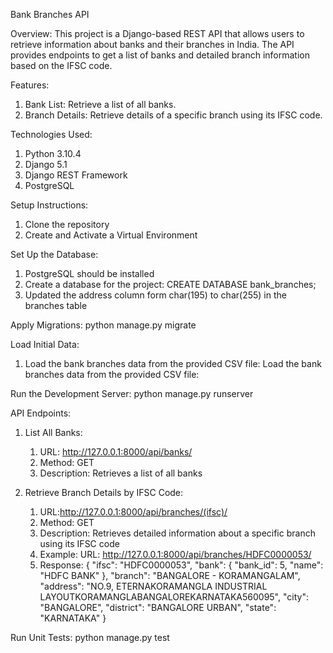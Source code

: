 Bank Branches API

Overview: 
This project is a Django-based REST API that allows users to retrieve information about banks and their branches in India. The API provides endpoints to get a list of banks and detailed branch information based on the IFSC code.

Features: 
1. Bank List: Retrieve a list of all banks.
2. Branch Details: Retrieve details of a specific branch using its IFSC code.

Technologies Used: 
1. Python 3.10.4
2. Django 5.1
3. Django REST Framework
4. PostgreSQL

Setup Instructions:
1. Clone the repository
2. Create and Activate a Virtual Environment

Set Up the Database:
1. PostgreSQL should be installed
2. Create a database for the project: 
   CREATE DATABASE bank_branches;
3. Updated the address column form char(195) to char(255) in the branches table

Apply Migrations: python manage.py migrate

Load Initial Data: 
1. Load the bank branches data from the provided CSV file: Load the bank branches data from the provided CSV file:

Run the Development Server: python manage.py runserver

API Endpoints:
1. List All Banks:
    1. URL: http://127.0.0.1:8000/api/banks/
    2. Method: GET
    3. Description: Retrieves a list of all banks

2. Retrieve Branch Details by IFSC Code:
    1. URL:http://127.0.0.1:8000/api/branches/(ifsc)/
    2. Method: GET
    3. Description: Retrieves detailed information about a specific branch using its IFSC code
    4. Example: URL: http://127.0.0.1:8000/api/branches/HDFC0000053/
    5. Response:
       {
          "ifsc": "HDFC0000053",
          "bank": {
              "bank_id": 5,
              "name": "HDFC BANK"
          },
          "branch": "BANGALORE - KORAMANGALAM",
          "address": "NO.9, ETERNAKORAMANGLA INDUSTRIAL LAYOUTKORAMANGLABANGALOREKARNATAKA560095",
          "city": "BANGALORE",
          "district": "BANGALORE URBAN",
          "state": "KARNATAKA"
       }

Run Unit Tests: python manage.py test
